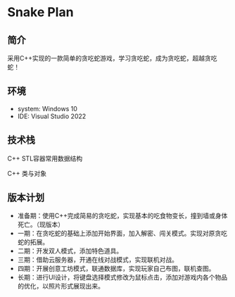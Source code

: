 # Snake Plan

## 简介

采用C++实现的一款简单的贪吃蛇游戏，学习贪吃蛇，成为贪吃蛇，超越贪吃蛇！

## 环境

- system: Windows 10
- IDE: Visual Studio 2022

## 技术栈

C++ STL容器常用数据结构

C++ 类与对象

## 版本计划

- 准备期：使用C++完成简易的贪吃蛇，实现基本的吃食物变长，撞到墙或身体死亡。（现版本）
- 一期：在贪吃蛇的基础上添加开始界面，加入解密、闯关模式。实现对原贪吃蛇的拓展。
- 二期：开发双人模式，添加特色道具。
- 三期：借助云服务器，开通在线对战模式，实现联机对战。
- 四期：开展创意工坊模式，联通数据库，实现玩家自己布图，联机查图。
- 长期：进行UI设计，将键盘选择模式修改为鼠标点击，添加对游戏内各个物品的优化，以照片形式展现出来。